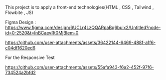 This project is to apply a front-end technologies(HTML , CSS , Tailwind , Flowbite , JS)

Figma Design : https://www.figma.com/design/6UCLr4LzQQARpaBq6buix2/Untitled?node-id=0-2520&t=InBCaevRt0MjBlem-0





https://github.com/user-attachments/assets/36422144-6469-488f-a1f6-c04df1620ed6


For the Responsive Test




https://github.com/user-attachments/assets/55afa943-f6a2-452f-97f6-734524a2bfd2





